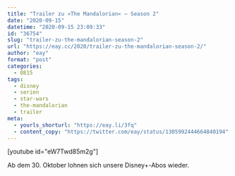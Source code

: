 ```yaml
---
title: "Trailer zu »The Mandalorian« – Season 2"
date: "2020-09-15"
datetime: "2020-09-15 23:09:33"
id: "36754"
slug: "trailer-zu-the-mandalorian-season-2"
url: "https://eay.cc/2020/trailer-zu-the-mandalorian-season-2/"
author: "eay"
format: "post"
categories:
  - 0815
tags:
  - disney
  - serien
  - star-wars
  - the-mandalorian
  - trailer
meta:
  - yourls_shorturl: "https://eay.li/3fq"
  - content_copy: "https://twitter.com/eay/status/1305992444664840194"
---
```


\[youtube id="eW7Twd85m2g"\]

Ab dem 30. Oktober lohnen sich unsere Disney+-Abos wieder.
